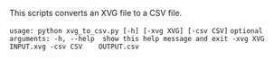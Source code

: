 

This scripts converts an XVG file to a CSV file. 

`usage: python xvg_to_csv.py [-h] [-xvg XVG] [-csv CSV]`
`optional arguments:
     -h, --help  show this help message and exit
     -xvg XVG    INPUT.xvg
     -csv CSV    OUTPUT.csv`

